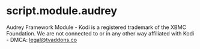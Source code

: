 # script.module.audrey
Audrey Framework Module - Kodi is a registered trademark of the XBMC Foundation. We are not connected to or in any other way affiliated with Kodi - DMCA: legal@tvaddons.co
